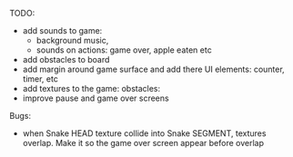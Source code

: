 TODO:
- add sounds to game:
  - background music,
  - sounds on actions: game over, apple eaten etc
- add obstacles to board
- add margin around game surface and add there UI elements: counter, timer, etc
- add textures to the game: obstacles:
- improve pause and game over screens

Bugs:
- when Snake HEAD texture collide into Snake SEGMENT, textures overlap. Make it so the game over screen appear before overlap
